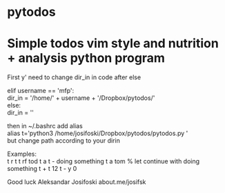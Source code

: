 # pytodos  
  
# Simple todos vim style and nutrition + analysis python program  

First y' need to change dir_in in code after else

elif username == 'mfp':  
    dir_in = '/home/' + username + '/Dropbox/pytodos/'  
else:  
    dir_in = ''  

then in ~/.bashrc add alias  
alias t='python3 /home/josifoski/Dropbox/pytodos/pytodos.py '  
but change path according to your dirin  
  
Examples:  
t r t
t rf tod
t a t - doing something
t a tom % let continue with doing something
t + t 12
t - y 0



Good luck
Aleksandar Josifoski about.me/josifsk

